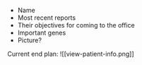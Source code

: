 * Name
* Most recent reports
* Their objectives for coming to the office
* Important genes
* Picture?

Current end plan:
![[view-patient-info.png]]

